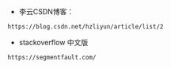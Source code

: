 - 李云CSDN博客：
```
https://blog.csdn.net/hzliyun/article/list/2
```

- stackoverflow 中文版
```
https://segmentfault.com/
```
